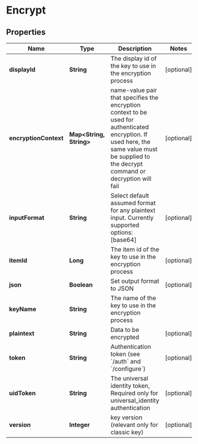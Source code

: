 

# Encrypt


## Properties

| Name | Type | Description | Notes |
|------------ | ------------- | ------------- | -------------|
|**displayId** | **String** | The display id of the key to use in the encryption process |  [optional] |
|**encryptionContext** | **Map&lt;String, String&gt;** | name-value pair that specifies the encryption context to be used for authenticated encryption. If used here, the same value must be supplied to the decrypt command or decryption will fail |  [optional] |
|**inputFormat** | **String** | Select default assumed format for any plaintext input. Currently supported options: [base64] |  [optional] |
|**itemId** | **Long** | The item id of the key to use in the encryption process |  [optional] |
|**json** | **Boolean** | Set output format to JSON |  [optional] |
|**keyName** | **String** | The name of the key to use in the encryption process |  |
|**plaintext** | **String** | Data to be encrypted |  [optional] |
|**token** | **String** | Authentication token (see &#x60;/auth&#x60; and &#x60;/configure&#x60;) |  [optional] |
|**uidToken** | **String** | The universal identity token, Required only for universal_identity authentication |  [optional] |
|**version** | **Integer** | key version (relevant only for classic key) |  [optional] |



